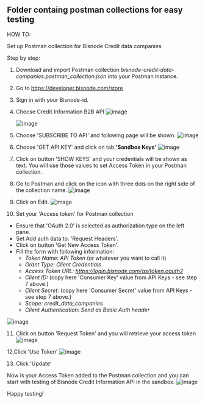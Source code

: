 ## Folder containg postman collections for easy testing


HOW TO:

Set up Postman collection for Bisnode Credit data companies 

Step by step:

1. Download and import Postman collection _bisnode-credit-data-companies.postman_collection.json_ into your Postman instance.

2. Go to https://developer.bisnode.com/store

3. Sign in with your Bisnode-id.

4. Choose Credit Information B2B API 
    ![image](https://user-images.githubusercontent.com/54436429/66765456-41f6f500-eeac-11e9-8365-52d95203b9e8.png)
    
    ![image](https://user-images.githubusercontent.com/54436429/66762071-8f239880-eea5-11e9-97c0-1531eff40cc7.png)

5. Choose 'SUBSCRIBE TO API' and following page will be shown.
    ![image](https://user-images.githubusercontent.com/54436429/66761444-53d49a00-eea4-11e9-92fc-c1faf0e32a3b.png)

6. Choose 'GET API KEY' and click on tab **'Sandbox Keys'**
    ![image](https://user-images.githubusercontent.com/54436429/66761671-c180c600-eea4-11e9-9795-ecdfd4838cfc.png)

7. Click on button 'SHOW KEYS' and your credentials will be shown as text. You will use those values to set Access Token in your Postman collection.

8. Go to Postman and click on the icon with three dots on the right side of the collection name.
    ![image](https://user-images.githubusercontent.com/54436429/66762351-1f61dd80-eea6-11e9-8855-ab0f4853143e.png)

9. Click on Edit.
    ![image](https://user-images.githubusercontent.com/54436429/66762478-5801b700-eea6-11e9-9c15-e6017aa5a285.png)

10. Set your 'Access token' for Postman collection 
 * Ensure that 'OAuth 2.0' is selected as authorization type on the left pane. 
 * Set Add auth data to: 'Request Headers'.
 * Click on button 'Get New Access Token'.
 * Fill the form with following information:
   - _Token Name: API Token_ (or whatever you want to call it)
   - _Grant Type: Client Credentials_ 
   - _Access Token URL: https://login.bisnode.com/as/token.oauth2_
   - _Client ID:_ (copy here 'Consumer Key' value from API Keys - see step 7 above.)
   - _Client Secret:_ (copy here 'Consumer Secret' value from API Keys - see step 7 above.)
   - _Scope: credit_data_companies_
   - _Client Authentication: Send as Basic Auth header_
   
![image](https://user-images.githubusercontent.com/54436429/66763772-ba5bb700-eea8-11e9-835e-ca00ed1c7f00.png)  

11. Click on button 'Request Token' and you will retrieve your access token
    ![image](https://user-images.githubusercontent.com/54436429/66764271-b714fb00-eea9-11e9-9fbe-c09d08f238c3.png)

12.Click 'Use Token'
    ![image](https://user-images.githubusercontent.com/54436429/66764210-9482e200-eea9-11e9-99dd-909d2924a8a5.png)

13. Click 'Update'

Now is your Access Token added to the Postman collection and you can start with testing of Bisnode Credit Information API in the sandbox.
    ![image](https://user-images.githubusercontent.com/54436429/66764637-808bb000-eeaa-11e9-812e-c9cda243c885.png)

Happy testing!
    
  


